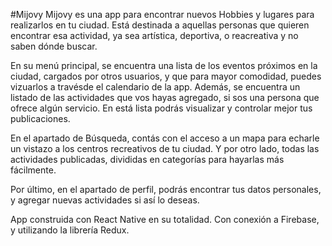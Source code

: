 #Mijovy
Mijovy es una app para encontrar nuevos Hobbies y lugares para realizarlos en tu ciudad.
Está destinada a aquellas personas que quieren encontrar esa actividad, ya sea artística, deportiva, o reacreativa y no saben dónde buscar.

En su menú principal, se encuentra una lista de los eventos próximos en la ciudad,
cargados por otros usuarios, y que para mayor comodidad, puedes vizuarlos a travésde el calendario de la app. 
Además, se encuentra un listado de las actividades que vos hayas agregado, si sos una persona que ofrece algún servicio.
En está lista podrás visualizar y controlar mejor tus publicaciones.

En el apartado de Búsqueda, contás con el acceso a un mapa para echarle un vistazo a los centros recreativos
de tu ciudad. Y por otro lado, todas las actividades publicadas, divididas en categorías para hayarlas más fácilmente.

Por último, en el apartado de perfil, podrás encontrar tus datos personales, y agregar nuevas actividades si así lo deseas.

App construida con React Native en su totalidad. Con conexión a Firebase, y utilizando la librería Redux.
